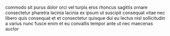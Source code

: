 commodo sit purus dolor orci vel turpis eros rhoncus sagittis ornare consectetur
pharetra lacinia lacinia ex ipsum ut suscipit consequat vitae nec libero quis
consequat et et consectetur quisque dui eu lectus nisl sollicitudin a varius
nunc fusce enim et eu convallis tempor ante ut nec maecenas auctor